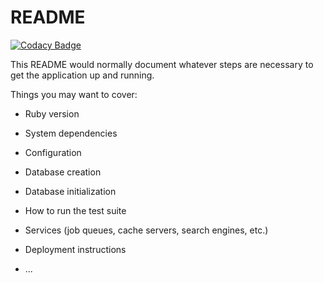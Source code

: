 # README

[![Codacy Badge](https://api.codacy.com/project/badge/Grade/5c15e5cdac7c4c3ca3ba8ece61cac800)](https://app.codacy.com/app/harold29/homechef?utm_source=github.com&utm_medium=referral&utm_content=harold29/homechef&utm_campaign=Badge_Grade_Dashboard)

This README would normally document whatever steps are necessary to get the
application up and running.

Things you may want to cover:

* Ruby version

* System dependencies

* Configuration

* Database creation

* Database initialization

* How to run the test suite

* Services (job queues, cache servers, search engines, etc.)

* Deployment instructions

* ...

